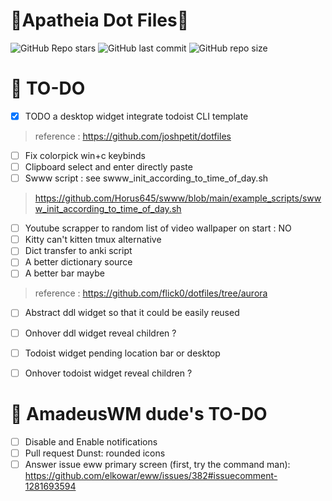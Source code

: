 # 🌸**Apatheia Dot Files**🌸

![GitHub Repo stars](https://img.shields.io/github/stars/AmadeusWM/dotfiles-hyprland?style=for-the-badge&color=E08BCA) ![GitHub last commit](https://img.shields.io/github/last-commit/AmadeusWM/dotfiles-hyprland?style=for-the-badge&color=E08BCA) ![GitHub repo size](https://img.shields.io/github/repo-size/AmadeusWM/dotfiles-hyprland?style=for-the-badge&color=E08BCA)


# 🔨 TO-DO
- [x] TODO a desktop widget integrate todoist CLI template
>   reference : https://github.com/joshpetit/dotfiles
- [ ] Fix colorpick win+c keybinds
- [ ] Clipboard select and enter directly paste
- [ ] Swww script : see swww_init_according_to_time_of_day.sh
> https://github.com/Horus645/swww/blob/main/example_scripts/swww_init_according_to_time_of_day.sh
- [ ] Youtube scrapper to random list of video wallpaper on start : NO
- [ ] Kitty can't kitten tmux alternative
- [ ] Dict transfer to anki script
- [ ] A better dictionary source
- [ ] A better bar maybe 
>   reference : https://github.com/flick0/dotfiles/tree/aurora



- [ ] Abstract ddl widget so that it could be easily reused
- [ ] Onhover ddl widget reveal children ?
- [ ] Todoist widget pending location bar or desktop
- [ ] Onhover todoist widget reveal children ?




# 🔨 AmadeusWM dude's TO-DO
- [ ] Disable and Enable notifications
- [ ] Pull request Dunst: rounded icons
- [ ] Answer issue eww primary screen (first, try the command man): https://github.com/elkowar/eww/issues/382#issuecomment-1281693594
